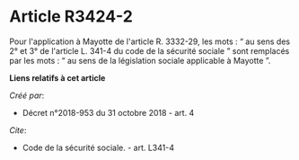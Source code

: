 # Article R3424-2

Pour l'application à Mayotte de l'article R. 3332-29, les mots : “ au sens des 2° et 3° de l'article L. 341-4 du code de la
sécurité sociale ” sont remplacés par les mots : “ au sens de la législation sociale applicable à Mayotte ”.

**Liens relatifs à cet article**

_Créé par_:

  - Décret n°2018-953 du 31 octobre 2018 - art. 4

_Cite_:

  - Code de la sécurité sociale. - art. L341-4
